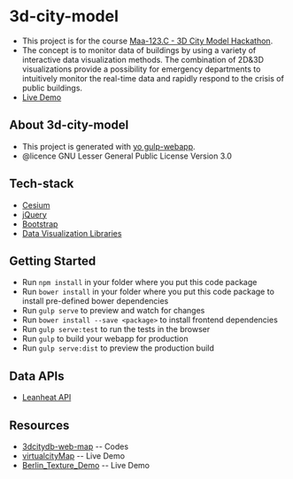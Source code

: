 # 3d-city-model

* This project is for the course [Maa-123.C - 3D City Model Hackathon](https://mycourses.aalto.fi/course/view.php?id=10999).
* The concept is to monitor data of buildings by using a variety of interactive data visualization methods. The combination of 2D&3D visualizations provide a possibility for emergency departments to intuitively monitor the real-time data and rapidly respond to the crisis of public buildings.    
* [Live Demo](https://3dcity.firebaseapp.com/)

## About 3d-city-model

* This project is generated with [yo gulp-webapp](https://github.com/yeoman/generator-gulp-webapp).
* @licence GNU Lesser General Public License Version 3.0

## Tech-stack

* [Cesium](http://cesiumjs.org/)
* [jQuery](https://jquery.com/)
* [Bootstrap](http://getbootstrap.com/)
* [Data Visualization Libraries](http://selection.datavisualization.ch/)

## Getting Started

- Run `npm install` in your folder where you put this code package
- Run `bower install` in your folder where you put this code package to install pre-defined bower dependencies
- Run `gulp serve` to preview and watch for changes
- Run `bower install --save <package>` to install frontend dependencies
- Run `gulp serve:test` to run the tests in the browser
- Run `gulp` to build your webapp for production
- Run `gulp serve:dist` to preview the production build

## Data APIs

* [Leanheat API](http://54.170.172.31:3000/index.html)

## Resources

* [3dcitydb-web-map](https://github.com/3dcitydb/3dcitydb-web-map) -- Codes
* [virtualcityMap](http://hosting.virtualcitysystems.de/demos/espoo/map/map.html) -- Live Demo
* [Berlin_Texture_Demo](http://www.3dcitydb.net/3dcitydb-web-map/0.92/3dwebclient/index.html?title=Berlin_Texture_Demo) -- Live Demo





